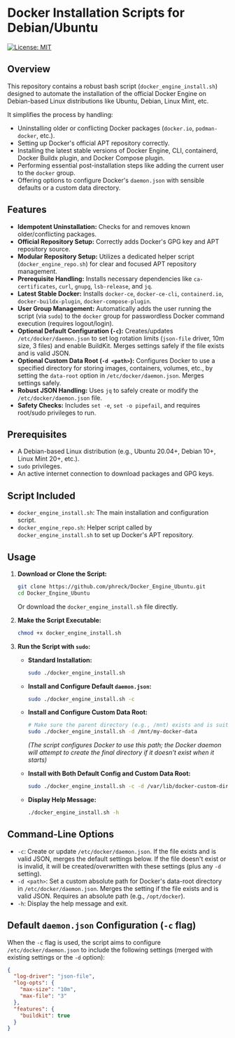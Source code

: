 # Docker Installation Scripts for Debian/Ubuntu

[![License: MIT](https://img.shields.io/badge/License-MIT-yellow.svg)](https://opensource.org/licenses/MIT)

## Overview

This repository contains a robust bash script (`docker_engine_install.sh`) designed to automate the installation of the official Docker Engine on Debian-based Linux distributions like Ubuntu, Debian, Linux Mint, etc.

It simplifies the process by handling:
* Uninstalling older or conflicting Docker packages (`docker.io`, `podman-docker`, etc.).
* Setting up Docker's official APT repository correctly.
* Installing the latest stable versions of Docker Engine, CLI, containerd, Docker Buildx plugin, and Docker Compose plugin.
* Performing essential post-installation steps like adding the current user to the `docker` group.
* Offering options to configure Docker's `daemon.json` with sensible defaults or a custom data directory.

## Features

* **Idempotent Uninstallation:** Checks for and removes known older/conflicting packages.
* **Official Repository Setup:** Correctly adds Docker's GPG key and APT repository source.
* **Modular Repository Setup:** Utilizes a dedicated helper script (`docker_engine_repo.sh`) for clear and focused APT repository management.
* **Prerequisite Handling:** Installs necessary dependencies like `ca-certificates`, `curl`, `gnupg`, `lsb-release`, and `jq`.
* **Latest Stable Docker:** Installs `docker-ce`, `docker-ce-cli`, `containerd.io`, `docker-buildx-plugin`, `docker-compose-plugin`.
* **User Group Management:** Automatically adds the user running the script (via `sudo`) to the `docker` group for passwordless Docker command execution (requires logout/login).
* **Optional Default Configuration (`-c`):** Creates/updates `/etc/docker/daemon.json` to set log rotation limits (`json-file` driver, 10m size, 3 files) and enable BuildKit. Merges settings safely if the file exists and is valid JSON.
* **Optional Custom Data Root (`-d <path>`):** Configures Docker to use a specified directory for storing images, containers, volumes, etc., by setting the `data-root` option in `/etc/docker/daemon.json`. Merges settings safely.
* **Robust JSON Handling:** Uses `jq` to safely create or modify the `/etc/docker/daemon.json` file.
* **Safety Checks:** Includes `set -e`, `set -o pipefail`, and requires root/sudo privileges to run.

## Prerequisites

* A Debian-based Linux distribution (e.g., Ubuntu 20.04+, Debian 10+, Linux Mint 20+, etc.).
* `sudo` privileges.
* An active internet connection to download packages and GPG keys.

## Script Included

* `docker_engine_install.sh`: The main installation and configuration script.
* `docker_engine_repo.sh`: Helper script called by `docker_engine_install.sh` to set up Docker's APT repository.

## Usage

1.  **Download or Clone the Script:**
    ```bash
    git clone https://github.com/phreck/Docker_Engine_Ubuntu.git
    cd Docker_Engine_Ubuntu
    ```
    Or download the `docker_engine_install.sh` file directly.

2.  **Make the Script Executable:**
    ```bash
    chmod +x docker_engine_install.sh
    ```

3.  **Run the Script with `sudo`:**

    * **Standard Installation:**
        ```bash
        sudo ./docker_engine_install.sh
        ```

    * **Install and Configure Default `daemon.json`:**
        ```bash
        sudo ./docker_engine_install.sh -c
        ```

    * **Install and Configure Custom Data Root:**
        ```bash
        # Make sure the parent directory (e.g., /mnt) exists and is suitable
        sudo ./docker_engine_install.sh -d /mnt/my-docker-data
        ```
        *(The script configures Docker to use this path; the Docker daemon will attempt to create the final directory if it doesn't exist when it starts)*

    * **Install with Both Default Config and Custom Data Root:**
        ```bash
        sudo ./docker_engine_install.sh -c -d /var/lib/docker-custom-directory
        ```

    * **Display Help Message:**
        ```bash
        ./docker_engine_install.sh -h
        ```

## Command-Line Options

* `-c`: Create or update `/etc/docker/daemon.json`. If the file exists and is valid JSON, merges the default settings below. If the file doesn't exist or is invalid, it will be created/overwritten with these settings (plus any `-d` setting).
* `-d <path>`: Set a custom absolute path for Docker's data-root directory in `/etc/docker/daemon.json`. Merges the setting if the file exists and is valid JSON. Requires an absolute path (e.g., `/opt/docker`).
* `-h`: Display the help message and exit.

## Default `daemon.json` Configuration (`-c` flag)

When the `-c` flag is used, the script aims to configure `/etc/docker/daemon.json` to include the following settings (merged with existing settings or the `-d` option):

```json
{
  "log-driver": "json-file",
  "log-opts": {
    "max-size": "10m",
    "max-file": "3"
  },
  "features": {
    "buildkit": true
  }
}